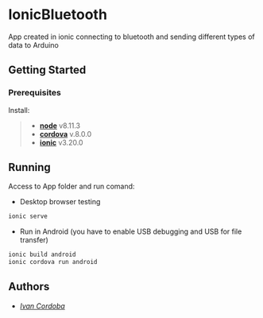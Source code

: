 # IonicBluetooth

 App created in ionic connecting to bluetooth and sending different types of data to Arduino
 
## Getting Started

### Prerequisites

Install:
>* **[node](https://nodejs.org/es/)** v8.11.3
>* **[cordova](https://cordova.apache.org/)** v.8.0.0
>* **[ionic](https://ionicframework.com/)** v3.20.0

## Running

Access to App folder and run comand:

* Desktop browser testing  
```sh
ionic serve
```

* Run in Android (you have to enable USB debugging and USB for file transfer)
```sh
ionic build android
ionic cordova run android
```

## Authors

* *[Ivan Cordoba](https://github.com/nabby27)*
